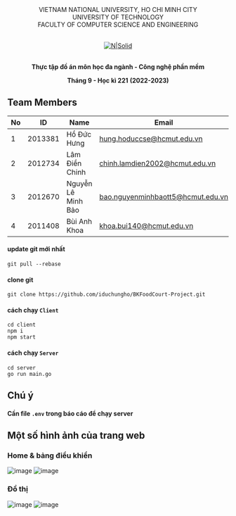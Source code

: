 <div align="center">
VIETNAM NATIONAL UNIVERSITY, HO CHI MINH CITY
<br />
UNIVERSITY OF TECHNOLOGY
<br />
FACULTY OF COMPUTER SCIENCE AND ENGINEERING
<br />
<br />

[![N|Solid](http://e-learning.hcmut.edu.vn/theme/boost/pix/logo.png)](https://www.hcmut.edu.vn/vi)
<br />
<br />

**Thực tập đồ án môn học đa ngành - Công nghệ phần mềm**

**Tháng 9 - Học kì 221**
**(2022-2023)**

</div>

## Team Members

|  No | ID  | Name | Email |
| --- | --- |  --- |  ---  |
|  1  |  2013381   |  Hồ Đức Hưng    |   hung.hoduccse@hcmut.edu.vn    |
|  2  |  2012734   |   Lâm Điền Chinh |   chinh.lamdien2002@hcmut.edu.vn     |
|  3  |  2012670   |Nguyễn Lê Minh Bảo      |  bao.nguyenminhbaott5@hcmut.edu.vn      |
|  4  |  2011408   | Bùi Anh Khoa    |  khoa.bui140@hcmut.edu.vn      |

#### update git mới nhất
`git pull --rebase`

#### clone git
`git clone https://github.com/iduchungho/BKFoodCourt-Project.git`

#### cách chạy  `Client`
`cd client` <br/>
`npm i` <br/>
`npm start`

#### cách chạy `Server`
`cd server` <br/>
`go run main.go` <br/>


## Chú ý
#### Cần file `.env` trong báo cáo để chạy server

## Một số hình ảnh của trang web
### Home & bảng điều khiển
![image](https://github.com/iduchungho/smart-home/assets/78150104/dde87f6b-59af-4446-9875-ae3c5d019e36)
![image](https://github.com/iduchungho/smart-home/assets/78150104/d40c1b54-e6d0-48b8-bfdf-10215be3c00d)

### Đồ thị
![image](https://github.com/iduchungho/smart-home/assets/78150104/5bc5b5d1-c4f2-45d9-9e78-5db711c24001)
![image](https://github.com/iduchungho/smart-home/assets/78150104/58a8e78c-9b30-41a9-bf0e-2cf6863b36da)



